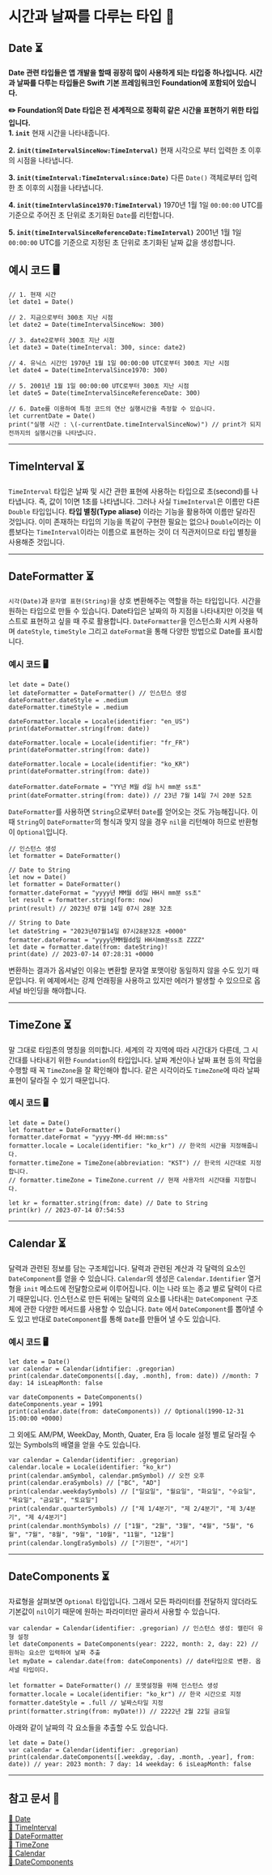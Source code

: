 # 시간과 날짜를 다루는 타입 📜</br>

## Date ⏳</br>
**Date 관련 타입들은 앱 개발을 할때 굉장히 많이 사용하게 되는 타입중 하나입니다.**
**시간과 날짜를 다루는 타입들은 Swift 기본 프레임워크인 Foundation에 포함되어 있습니다.**

**✏️ Foundation의 Date 타입은 전 세계적으로 정확히 같은 시간을 표현하기 위한 타입입니다.**</br>
**1. `init`**
현재 시간을 나타내줍니다.

**2. `init(timeIntervalSinceNow:TimeInterval)`**
현재 시각으로 부터 입력한 초 이후의 시점을 나타냅니다.

**3. `init(timeInterval:TimeInterval:since:Date)`**
다른 `Date()` 객체로부터 입력한 초 이후의 시점을 나타냅니다.

**4. `init(timeIntervlaSince1970:TimeInterval)`**
1970년 1월 1일 `00:00:00` UTC를 기준으로 주어진 초 단위로 초기화된 `Date`를 리턴합니다.

**5. `init(timeIntervalSinceReferenceDate:TimeInterval)`**
2001년 1월 1일 `00:00:00` UTC를 기준으로 지정된 초 단위로 초기화된 날짜 값을 생성합니다.

## 예시 코드 🖥️

```swift!
// 1. 현재 시간
let date1 = Date()

// 2. 지금으로부터 300초 지난 시점
let date2 = Date(timeIntervalSinceNow: 300)

// 3. date2로부터 300초 지난 시점
let date3 = Date(timeInterval: 300, since: date2)

// 4. 유닉스 시간인 1970년 1월 1일 00:00:00 UTC로부터 300초 지난 시점
let date4 = Date(timeIntervalSince1970: 300)

// 5. 2001년 1월 1일 00:00:00 UTC로부터 300초 지난 시점
let date5 = Date(timeIntervalSinceReferenceDate: 300)

// 6. Date를 이용하여 특정 코드의 연산 실행시간을 측정할 수 있습니다.
let currentDate = Date()
print("실행 시간 : \(-currentDate.timeIntervalSinceNow)") // print가 되지 전까지의 실행시간을 나타냅니다.
```

---

## TimeInterval ⏳</br>

`TimeInterval` 타입은 날짜 및 시간 관한 표현에 사용하는 타입으로 초(second)를 나타냅니다.
즉, 값이 1이면 1초를 나타냅니다.
그러나 사실 `TimeInterval`은 이름만 다른 `Double` 타입입니다.
**타입 별칭(Type aliase)** 이라는 기능을 활용하여 이름만 달라진 것입니다.
이미 존재하는 타입의 기능을 똑같이 구현한 필요는 없으나 `Double`이라는 이름보다는 `TimeInterval`이라는 이름으로 표현하는 것이
더 직관저이므로 타입 별칭을 사용해준 것입니다.

---

## DateFormatter ⏳</br>

`시각(Date)`과 `문자열 표현(String)`을 상호 변환해주는 역할을 하는 타입입니다.
시간을 원하는 타입으로 만들 수 있습니다.
Date타입은 날짜의 하 지점을 나타내지만 이것을 텍스트로 표현하고 싶을 때 주로 활용합니다.
`DateFormatter`을 인스턴스화 시켜 사용하며 `dateStyle`, `timeStyle` 그리고 `dateFormat`을 통해 다양한 방법으로
Date를 표시합니다.

### 예시 코드 🖥️</br>
```swift!
let date = Date()
let dateFormatter = DateFormatter() // 인스턴스 생성
dateFormatter.dateStyle = .medium
dateFormatter.timeStyle = .medium

dateFormatter.locale = Locale(identifier: "en_US")
print(dateFormatter.string(from: date))

dateFormatter.locale = Locale(identifier: "fr_FR")
print(dateFormatter.string(from: date))

dateFormatter.locale = Locale(identifier: "ko_KR")
print(dateFormatter.string(from: date))

dateFormatter.dateFormate = "YY년 M월 d일 h시 mm분 ss초"
print(dateFormatter.string(from: date)) // 23년 7월 14일 7시 20분 52초
```

`DateFormatter`를 사용하면 `String`으로부터 `Date`를 얻어오는 것도 가능해집니다.
이때 `String`이 `DateFormatter`의 형식과 맞지 않을 경우 `nil`을 리턴해야 하므로 반환형이 `Optional`입니다.

```swift!
// 인스턴스 생성
let formatter = DateFormatter()

// Date to String
let now = Date()
let formatter = DateFormatter()
formatter.dateFormat = "yyyy년 MM월 dd일 HH시 mm분 ss초"
let result = formatter.string(form: now)
print(result) // 2023년 07월 14일 07시 28분 32초

// String to Date
let dateString = "2023년07월14일 07시28분32초 +0000"
formatter.dateFormat = "yyyy년MM월dd일 HH시mm분ss초 ZZZZ"
let date = formatter.date(from: dateString)!
print(date) // 2023-07-14 07:28:31 +0000
```

변환하는 결과가 옵셔널인 이유는 변환할 문자열 포맷이랑 동일하지 않을 수도 있기 때문입니다.
위 예제에서는 강제 언래핑을 사용하고 있지만 에러가 발생할 수 있으므로 옵셔널 바인딩을 해야합니다.

---

## TimeZone ⏳</br>

말 그대로 타임존의 명칭을 의미합니다.
세계의 각 지역에 따라 시간대가 다른데, 그 시간대를 나타내기 위한 `Foundation`의 타입입니다.
날짜 계산이나 날짜 표현 등의 작업을 수행할 때 꼭 `TimeZone`을 잘 확인해야 합니다.
같은 시각이라도 `TimeZone`에 따라 날짜 표현이 달라질 수 있기 때문입니다.

### 예시 코드 🖥️</br>
```swift!
let date = Date()
let formatter = DateFormatter()
formatter.dateFormat = "yyyy-MM-dd HH:mm:ss"
formatter.locale = Locale(identifier: "ko_kr") // 한국의 시간을 지정해줍니다.
formatter.timeZone = TimeZone(abbreviation: "KST") // 한국의 시간대로 지정합니다.
// formatter.timeZone = TimeZone.current // 현재 사용자의 시간대를 지정합니다.

let kr = formatter.string(from: date) // Date to String
print(kr) // 2023-07-14 07:54:53
```

---

## Calendar ⏳</br>
달력과 관련된 정보를 담는 구조체입니다.
달력과 관련된 계산과 각 달력의 요소인 `DateComponent`를 얻을 수 있습니다.
`Calendar`의 생성은 `Calendar.Identifier` 열거형을 `init` 메소드에 전달함으로써 이루어집니다.
이는 나라 또는 종교 별로 달력이 다르기 때문입니다.
인스턴스로 만든 뒤에는 달력의 요소를 나타내는 `DateComponent` 구조체에 관한 다양한 메서드를 사용할 수 있습니다.
`Date` 에서 `DateComponent`를 뽑아낼 수도 있고 반대로 `DateComponent`를 통해 `Date`를 만들어 낼 수도 있습니다.

### 예시 코드 🖥️</br>
```swift!
let date = Date()
var calendar = Calendar(idntifier: .gregorian)
print(calendar.dateComponents([.day, .month], from: date)) //month: 7 day: 14 isLeapMonth: false 

var dateComponents = DateComponents()
dateComponents.year = 1991
print(calendar.date(from: dateComponents)) // Optional(1990-12-31 15:00:00 +0000)
```

그 외에도 AM/PM, WeekDay, Month, Quater, Era 등 locale 설정 별로 달라질 수 있는 Symbols의 배열을 얻을 수도 있습니다.

```swift!
var calendar = Calendar(identifier: .gregorian)
calendar.locale = Locale(identifier: "ko_kr")
print(calendar.amSymbol, calendar.pmSymbol) // 오전 오후
print(calendar.eraSymbols) // ["BC", "AD"]
print(calendar.weekdaySymbols) // ["일요일", "월요일", "화요일", "수요일", "목요일", "금요일", "토요일"]
print(calendar.quarterSymbols) // ["제 1/4분기", "제 2/4분기", "제 3/4분기", "제 4/4분기"]
print(calendar.monthSymbols) // ["1월", "2월", "3월", "4월", "5월", "6월", "7월", "8월", "9월", "10월", "11월", "12월"]
print(calendar.longEraSymbols) // ["기원전", "서기"]
```

---

## DateComponents ⏳</br>

자료형을 살펴보면 `Optional` 타입입니다.
그래서 모든 파라미터를 전달하지 않더라도 기본값이 `nil`이기 때문에 원하는 파라미터만 골라서 사용할 수 있습니다.

```swift!
var calendar = Calendar(identifier: .gregorian) // 인스턴스 생성: 캘린더 유형 설정
let dateComponents = DateComponents(year: 2222, month: 2, day: 22) // 원하는 요소만 입력하여 날짜 추출
let myDate = calendar.date(from: dateComponents) // date타입으로 변환. 옵셔널 타입이다.

let formatter = DateFormatter() // 포맷설정을 위해 인스턴스 생성
formatter.locale = Locale(identifier: "ko_kr") // 한국 시간으로 지정
formatter.dateStyle = .full // 날짜스타일 지정
print(formatter.string(from: myDate!)) // 2222년 2월 22일 금요일
```

아래와 같이 날짜의 각 요소들을 추출할 수도 있습니다.

```swift!
let date = Date()
var calendar = Calendar(identifier: .gregorian)
print(calendar.dateComponents([.weekday, .day, .month, .year], from: date)) // year: 2023 month: 7 day: 14 weekday: 6 isLeapMonth: false 
```

---

## 참고 문서 📃</br>
[📃 Date](https://developer.apple.com/documentation/foundation/date)</br>
[📃 TimeInterval](https://developer.apple.com/documentation/foundation/timeinterval)</br>
[📃 DateFormatter](https://developer.apple.com/documentation/foundation/dateformatter)</br>
[📃 TimeZone](https://developer.apple.com/documentation/foundation/timezone)</br>
[📃 Calendar](https://developer.apple.com/documentation/foundation/calendar)</br>
[📃 DateComponents](https://developer.apple.com/documentation/foundation/datecomponents)</br>
